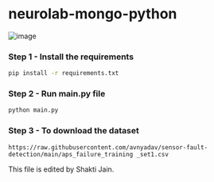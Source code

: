 # neurolab-mongo-python

![image](https://user-images.githubusercontent.com/57321948/196933065-4b16c235-f3b9-4391-9cfe-4affcec87c35.png)

### Step 1 - Install the requirements

```bash
pip install -r requirements.txt
```

### Step 2 - Run main.py file

```bash
python main.py
```


### Step 3 - To download the dataset

```b>wget
https://raw.githubusercontent.com/avnyadav/sensor-fault-detection/main/aps_failure_training _set1.csv
```



This file is edited by Shakti Jain.
